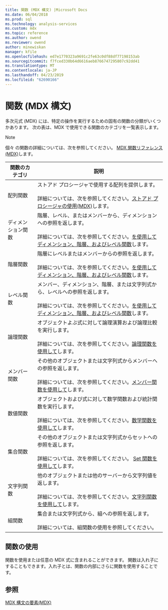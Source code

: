 ```yaml
---
title: 関数 (MDX 構文) |Microsoft Docs
ms.date: 06/04/2018
ms.prod: sql
ms.technology: analysis-services
ms.custom: mdx
ms.topic: reference
ms.author: owend
ms.reviewer: owend
author: minewiskan
manager: kfile
ms.openlocfilehash: ed7e1770323a9691c2fe63c0df88df77198153ab
ms.sourcegitcommit: f7fced330b64d6616aeb8766747295807c92dd41
ms.translationtype: MT
ms.contentlocale: ja-JP
ms.lasthandoff: 04/23/2019
ms.locfileid: "62690166"
---
```

# <a name="functions-mdx-syntax"></a>関数 (MDX 構文)


  多次元式 (MDX) には、特定の操作を実行するための固有の関数の分類がいくつかあります。 次の表は、MDX で使用できる関数のカテゴリを一覧表示します。  
  
> [!NOTE]  
>  個々 の関数の詳細については、次を参照してください。 [MDX 関数リファレンス&#40;MDX&#41;](../mdx/mdx-function-reference-mdx.md)します。  
  
|関数のカテゴリ|説明|  
|-----------------------|-----------------|  
|配列関数|ストアド プロシージャで使用する配列を提供します。<br /><br /> 詳細については、次を参照してください。[ストアド プロシージャの使用&#40;MDX&#41;](../mdx/using-stored-procedures-mdx.md)します。|  
|ディメンション関数|階層、レベル、またはメンバーから、ディメンションへの参照を返します。<br /><br /> 詳細については、次を参照してください。[を使用してディメンション、階層、およびレベル関数](../mdx/using-dimension-hierarchy-and-level-functions.md)します。|  
|階層関数|階層にレベルまたはメンバーからの参照を返します。<br /><br /> 詳細については、次を参照してください。[を使用してディメンション、階層、およびレベル関数](../mdx/using-dimension-hierarchy-and-level-functions.md)します。|  
|レベル関数|メンバー、ディメンション、階層、または文字列式から、レベルへの参照を返します。<br /><br /> 詳細については、次を参照してください。[を使用してディメンション、階層、およびレベル関数](../mdx/using-dimension-hierarchy-and-level-functions.md)します。|  
|論理関数|オブジェクトよぶ式に対して論理演算および論理比較を実行します。<br /><br /> 詳細については、次を参照してください。[論理関数を使用して](../mdx/using-logical-functions.md)します。|  
|メンバー関数|その他のオブジェクトまたは文字列式からメンバーへの参照を返します。<br /><br /> 詳細については、次を参照してください。[メンバー関数を使用して](../mdx/using-member-functions.md)します。|  
|数値関数|オブジェクトおよび式に対して数学関数および統計関数を実行します。<br /><br /> 詳細については、次を参照してください。[数学関数を使用して](../mdx/using-mathematical-functions.md)します。|  
|集合関数|その他のオブジェクトまたは文字列式からセットへの参照を返します。<br /><br /> 詳細については、次を参照してください。 [Set 関数を使用して](../mdx/using-set-functions.md)します。|  
|文字列関数|他のオブジェクトまたは他のサーバーから文字列値を返します。<br /><br /> 詳細については、次を参照してください。[文字列関数を使用して](../mdx/using-string-functions.md)します。|  
|組関数|集合または文字列式から、組への参照を返します。<br /><br /> 詳細については、組関数の使用を参照してください。|  
  
## <a name="uses-of-functions"></a>関数の使用  
 関数を使用または任意の MDX 式に含まれることができます。 関数は入れ子にすることもできます。入れ子とは、関数の内部にさらに関数を使用することです。  
  
## <a name="see-also"></a>参照  
 [MDX 構文の要素&#40;MDX&#41;](../mdx/mdx-syntax-elements-mdx.md)  
  
  

